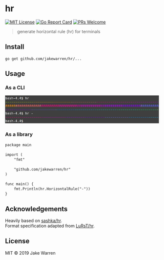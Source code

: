 # hr
[![MIT License](http://img.shields.io/badge/license-MIT-blue.svg?style=flat-square)](https://github.com/jakewarren/hr/blob/master/LICENSE)
[![Go Report Card](https://goreportcard.com/badge/github.com/jakewarren/hr)](https://goreportcard.com/report/github.com/jakewarren/hr)
[![PRs Welcome](https://img.shields.io/badge/PRs-welcome-brightgreen.svg?style=shields)](http://makeapullrequest.com)

> generate horizontal rule (hr) for terminals

## Install

```
go get github.com/jakewarren/hr/...
```

## Usage
### As a CLI
![screenshot](images/demo.jpg)
### As a library

```golang
package main

import (
	"fmt"

	"github.com/jakewarren/hr"
)

func main() {
	fmt.Println(hr.HorizontalRule("-"))
}

```

## Acknowledgements

Heavily based on [sashka/hr](https://github.com/sashka/hr).  
Format specification adapted from [LuRsT/hr](https://github.com/LuRsT/hr).  

## License

MIT © 2019 Jake Warren
